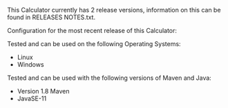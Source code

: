 This Calculator currently has 2 release versions, information on this can be found in RELEASES NOTES.txt.

Configuration for the most recent release of this Calculator:

Tested and can be used on the following Operating Systems:
- Linux
- Windows

Tested and can be used with the following versions of Maven and Java:
- Version 1.8 Maven
- JavaSE-11

